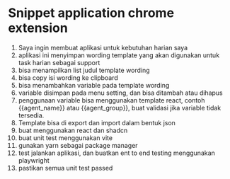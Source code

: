 # Snippet application chrome extension
1. Saya ingin membuat aplikasi untuk kebutuhan harian saya
2. aplikasi ini menyimpan wording template yang akan digunakan untuk task harian sebagai support
3. bisa menampilkan list judul template wording
4. bisa copy isi wording ke clipboard
5. bisa menambahkan variable pada template wording
6. variable disimpan pada menu setting, dan bisa ditambah atau dihapus
7. penggunaan variable bisa menggunakan template react, contoh {{agent_name}} atau {{agent_group}}, buat validasi jika variable tidak tersedia.
8. Template bisa di export dan import dalam bentuk json
9. buat menggunakan react dan shadcn
10. buat unit test menggunakan vite
11. gunakan yarn sebagai package manager
12. test jalankan aplikasi, dan buatkan ent to end testing menggunakan playwright
13. pastikan semua unit test passed